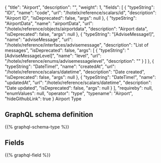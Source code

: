 {
  "title": "Airport",
  "description": "",
  "weight": 1,
  "fields": [
    {
      "typeString": "ID!",
      "name": "code",
      "url": "/hotelx/reference/scalars/id",
      "description": "Airport ID",
      "isDeprecated": false,
      "args": null
    },
    {
      "typeString": "AirportData",
      "name": "airportData",
      "url": "/hotelx/reference/objects/airportdata",
      "description": "Airport data",
      "isDeprecated": false,
      "args": null
    },
    {
      "typeString": "[AdviseMessage!]",
      "name": "adviseMessage",
      "url": "/hotelx/reference/interfaces/advisemessage",
      "description": "List of messages",
      "isDeprecated": false,
      "args": [
        {
          "typeString": "[AdviseMessageLevel]",
          "name": "level",
          "url": "/hotelx/reference/enums/advisemessagelevel",
          "description": ""
        }
      ]
    },
    {
      "typeString": "DateTime!",
      "name": "createdAt",
      "url": "/hotelx/reference/scalars/datetime",
      "description": "Date created",
      "isDeprecated": false,
      "args": null
    },
    {
      "typeString": "DateTime!",
      "name": "updatedAt",
      "url": "/hotelx/reference/scalars/datetime",
      "description": "Date updated",
      "isDeprecated": false,
      "args": null
    }
  ],
  "requireby": null,
  "enumValues": null,
  "operator": "type",
  "typename": "Airport",
  "hideGithubLink": true
}
Airport Type
## GraphQL schema definition

{{% graphql-schema-type %}}

## Fields

{{% graphql-field %}}
